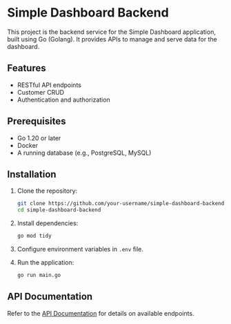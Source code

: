 # Simple Dashboard Backend

This project is the backend service for the Simple Dashboard application, built using Go (Golang). It provides APIs to manage and serve data for the dashboard.

## Features

- RESTful API endpoints
- Customer CRUD
- Authentication and authorization

## Prerequisites

- Go 1.20 or later
- Docker
- A running database (e.g., PostgreSQL, MySQL)

## Installation

1. Clone the repository:
    ```bash
    git clone https://github.com/your-username/simple-dashboard-backend.git
    cd simple-dashboard-backend
    ```

2. Install dependencies:
    ```bash
    go mod tidy
    ```

3. Configure environment variables in `.env` file.

4. Run the application:
    ```bash
    go run main.go
    ```

## API Documentation

Refer to the [API Documentation](docs/api.md) for details on available endpoints.
